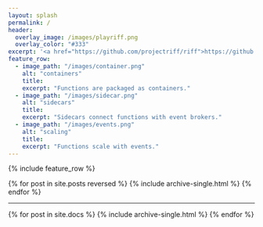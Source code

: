 ```yaml
---
layout: splash
permalink: /
header:
  overlay_image: /images/playriff.png
  overlay_color: "#333"
excerpt: '<a href="https://github.com/projectriff/riff">https://github.com/projectriff/riff</a>'
feature_row:
  - image_path: "/images/container.png"
    alt: "containers"
    title:
    excerpt: "Functions are packaged as containers."
  - image_path: "/images/sidecar.png"
    alt: "sidecars"
    title:
    excerpt: "Sidecars connect functions with event brokers."
  - image_path: "/images/events.png"
    alt: "scaling"
    title:
    excerpt: "Functions scale with events."
---
```


{% include feature_row %}

{% for post in site.posts reversed %}
  {% include archive-single.html %}
{% endfor %}

---

{% for post in site.docs %}
  {% include archive-single.html %}
{% endfor %}